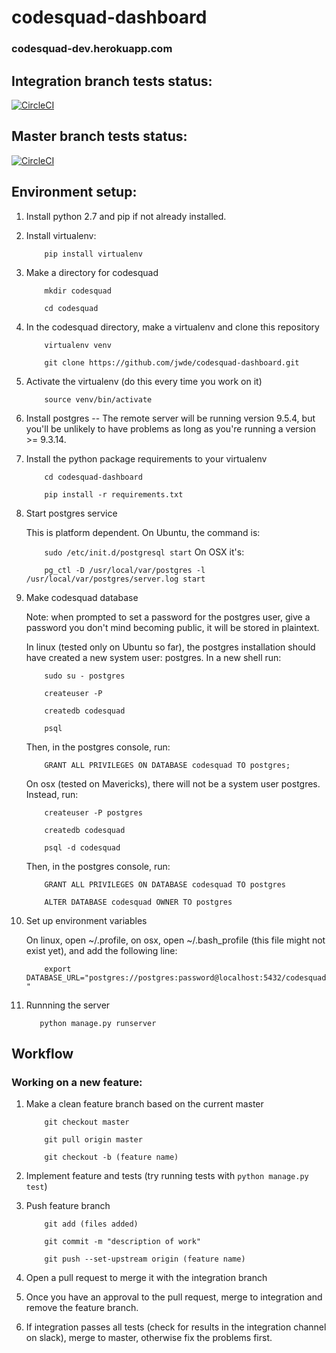 # codesquad-dashboard
### codesquad-dev.herokuapp.com

## Integration branch tests status:

[![CircleCI](https://circleci.com/gh/jwde/codesquad-dashboard/tree/integration.svg?style=svg&circle-token=ef3c1ffb1aaef7fb29685f4ff1410e52183c7327)](https://circleci.com/gh/jwde/codesquad-dashboard/tree/integration)

## Master branch tests status:

[![CircleCI](https://circleci.com/gh/jwde/codesquad-dashboard.svg?style=svg&circle-token=ef3c1ffb1aaef7fb29685f4ff1410e52183c7327)](https://circleci.com/gh/jwde/codesquad-dashboard)


## Environment setup:

1. Install python 2.7 and pip if not already installed.

2. Install virtualenv:

    `    pip install virtualenv`

3. Make a directory for codesquad

    `    mkdir codesquad`
    
    `    cd codesquad`

4. In the codesquad directory, make a virtualenv and clone this repository

    `    virtualenv venv`
    
    `    git clone https://github.com/jwde/codesquad-dashboard.git`


5. Activate the virtualenv (do this every time you work on it)

    `    source venv/bin/activate`
    
6. Install postgres -- The remote server will be running version 9.5.4, but you'll be unlikely to have problems as long as you're running a version >= 9.3.14.

7. Install the python package requirements to your virtualenv

    `    cd codesquad-dashboard`

    `    pip install -r requirements.txt`

8. Start postgres service

    This is platform dependent. On Ubuntu, the command is:

    `    sudo /etc/init.d/postgresql start`
    On OSX it's:
    
    `    pg_ctl -D /usr/local/var/postgres -l /usr/local/var/postgres/server.log start`

9. Make codesquad database

    Note: when prompted to set a password for the postgres user, give a password you don't mind becoming public, it will be stored in plaintext.

    In linux (tested only on Ubuntu so far), the postgres installation should have created a new system user: postgres. In a new shell run:

    `    sudo su - postgres`

    `    createuser -P`

    `    createdb codesquad`

    `    psql`

    Then, in the postgres console, run:

    `    GRANT ALL PRIVILEGES ON DATABASE codesquad TO postgres;`

    On osx (tested on Mavericks), there will not be a system user postgres. Instead, run:

    `    createuser -P postgres`

    `    createdb codesquad`

    `    psql -d codesquad`

    Then, in the postgres console, run:

    `    GRANT ALL PRIVILEGES ON DATABASE codesquad TO postgres`

    `    ALTER DATABASE codesquad OWNER TO postgres`

10. Set up environment variables

    On linux, open ~/.profile, on osx, open ~/.bash\_profile (this file might not exist yet), and add the following line:

    `    export DATABASE_URL="postgres://postgres:password@localhost:5432/codesquad"`

11. Runnning the server

    `   python manage.py runserver`


## Workflow

### Working on a new feature:

1. Make a clean feature branch based on the current master

    `    git checkout master`
    
    `    git pull origin master`
    
    `    git checkout -b (feature name)`

2. Implement feature and tests (try running tests with `python manage.py test`)
3. Push feature branch

    `    git add (files added)`
    
    `    git commit -m "description of work"`
    
    `    git push --set-upstream origin (feature name)`

4. Open a pull request to merge it with the integration branch
5. Once you have an approval to the pull request, merge to integration and remove the feature branch.
6. If integration passes all tests (check for results in the integration channel on slack), merge to master, otherwise fix the problems first.

